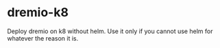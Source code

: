 # dremio-k8
Deploy dremio on k8 without helm.  Use it only if you cannot use helm for whatever the reason it is.
